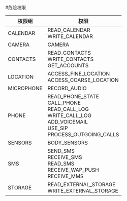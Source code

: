 #危险权限

权限组	|权限
---|---
CALENDAR|	READ_CALENDAR<br/>  WRITE_CALENDAR
CAMERA	|CAMERA
CONTACTS	|READ_CONTACTS<br/>  WRITE_CONTACTS<br/>  GET_ACCOUNTS
LOCATION	|ACCESS_FINE_LOCATION<br/>  ACCESS_COARSE_LOCATION
MICROPHONE	|RECORD_AUDIO
PHONE	|READ_PHONE_STATE<br/>  CALL_PHONE<br/>  READ_CALL_LOG<br/>  WRITE_CALL_LOG<br/>  ADD_VOICEMAIL<br/>  USE_SIP<br/>  PROCESS_OUTGOING_CALLS
SENSORS	|BODY_SENSORS
SMS	|SEND_SMS<br/>  RECEIVE_SMS<br/>  READ_SMS<br/>  RECEIVE_WAP_PUSH<br/>  RECEIVE_MMS
STORAGE	|READ_EXTERNAL_STORAGE<br/>  WRITE_EXTERNAL_STORAGE